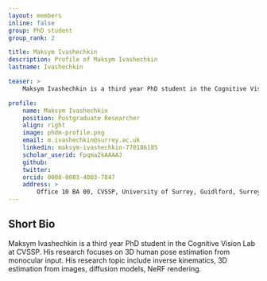 ```yaml
---
layout: members
inline: false
group: PhD student
group_rank: 2

title: Maksym Ivashechkin
description: Profile of Maksym Ivashechkin
lastname: Ivashechkin

teaser: >
    Maksym Ivashechkin is a third year PhD student in the Cognitive Vision Lab at CVSSP. His research focuses on 3D human pose estimation from monocular input. His research topic include inverse kinematics, 3D estimation from images, diffusion models, NeRF rendering.

profile:
    name: Maksym Ivashechkin
    position: Postgraduate Researcher
    align: right
    image: phdm-profile.png
    email: m.ivashechkin@surrey.ac.uk
    linkedin: maksym-ivashechkin-770186185
    scholar_userid: Fpqma2kAAAAJ
    github: 
    twitter: 
    orcid: 0000-0003-4003-7847
    address: >
        Office 10 BA 00, CVSSP, University of Surrey, Guidlford, Surrey, GU27XH<br />
---
```

## Short Bio
Maksym Ivashechkin is a third year PhD student in the Cognitive Vision Lab at CVSSP. His research focuses on 3D human pose estimation from monocular input. His research topic include inverse kinematics, 3D estimation from images, diffusion models, NeRF rendering.
